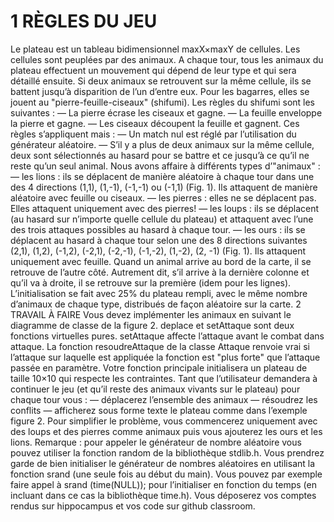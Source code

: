 # 1 RÈGLES DU JEU

Le plateau est un tableau bidimensionnel maxX×maxY de cellules. Les cellules sont peuplées
par des animaux. A chaque tour, tous les animaux du plateau effectuent un mouvement qui
dépend de leur type et qui sera détaillé ensuite. Si deux animaux se retrouvent sur la même
cellule, ils se battent jusqu’à disparition de l’un d’entre eux.
Pour les bagarres, elles se jouent au "pierre-feuille-ciseaux" (shifumi). Les règles du shifumi
sont les suivantes :
— La pierre écrase les ciseaux et gagne.
— La feuille enveloppe la pierre et gagne.
— Les ciseaux découpent la feuille et gagnent.
Ces règles s’appliquent mais :
— Un match nul est réglé par l’utilisation du générateur aléatoire.
— S’il y a plus de deux animaux sur la même cellule, deux sont sélectionnés au hasard
pour se battre et ce jusqu’à ce qu’il ne reste qu’un seul animal.
Nous avons affaire à différents types d’"animaux" :
— les lions : ils se déplacent de manière aléatoire à chaque tour dans une des 4 directions
(1,1), (1,-1), (-1,-1) ou (-1,1) (Fig. 1). Ils attaquent de manière aléatoire avec feuille ou
ciseaux.
— les pierres : elles ne se déplacent pas. Elles attaquent uniquement avec des pierres!
— les loups : ils se déplacent (au hasard sur n’importe quelle cellule du plateau) et attaquent avec l’une des trois attaques possibles au hasard à chaque tour.
— les ours : ils se déplacent au hasard à chaque tour selon une des 8 directions suivantes
(2,1), (1,2), (-1,2), (-2,1), (-2,-1), (-1,-2), (1,-2), (2, -1) (Fig. 1). Ils attaquent uniquement
avec feuille.
Quand un animal arrive au bord de la carte, il se retrouve de l’autre côté. Autrement dit, s’il
arrive à la dernière colonne et qu’il va à droite, il se retrouve sur la première (idem pour les
lignes). L’initialisation se fait avec 25% du plateau rempli, avec le même nombre d’animaux
de chaque type, distribués de façon aléatoire sur la carte.
2 TRAVAIL À FAIRE
Vous devez implémenter les animaux en suivant le diagramme de classe de la figure 2.
deplace et setAttaque sont deux fonctions virtuelles pures. setAttaque affecte l’attaque
avant le combat dans attaque. La fonction resoudreAttaque de la classe Attaque renvoie
vrai si l’attaque sur laquelle est appliquée la fonction est "plus forte" que l’attaque passée en
paramètre.
Votre fonction principale initialisera un plateau de taille 10×10 qui respecte les contraintes.
Tant que l’utilisateur demandera à continuer le jeu (et qu’il reste des animaux vivants sur le
plateau) pour chaque tour vous :
— déplacerez l’ensemble des animaux
— résoudrez les conflits
— afficherez sous forme texte le plateau comme dans l’exemple figure 2.
Pour simplifier le problème, vous commencerez uniquement avec des loups et des pierres
comme animaux puis vous ajouterez les ours et les lions.
Remarque : pour appeler le générateur de nombre aléatoire vous pouvez utiliser la fonction
random de la bibliothèque stdlib.h. Vous prendrez garde de bien initialiser le générateur
de nombres aléatoires en utilisant la fonction srand (une seule fois au début du main). Vous
pouvez par exemple faire appel à srand (time(NULL)); pour l’initialiser en fonction du temps (en incluant dans ce cas la bibliothèque time.h).
Vous déposerez vos comptes rendus sur hippocampus et vos code sur github classroom.